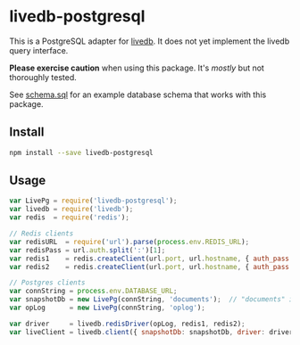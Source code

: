 # livedb-postgresql

This is a PostgreSQL adapter for [livedb][livedb]. It does not yet implement the
livedb query interface.

**Please exercise caution** when using this package. It's *mostly* but not
thoroughly tested.

See [schema.sql][schema] for an example database schema that works with this package.

## Install

```sh
npm install --save livedb-postgresql
```

## Usage

```javascript
var LivePg = require('livedb-postgresql');
var livedb = require('livedb');
var redis  = require('redis');

// Redis clients
var redisURL  = require('url').parse(process.env.REDIS_URL);
var redisPass = url.auth.split(':')[1];
var redis1    = redis.createClient(url.port, url.hostname, { auth_pass: redisPass });
var redis2    = redis.createClient(url.port, url.hostname, { auth_pass: redisPass });

// Postgres clients
var connString = process.env.DATABASE_URL;
var snapshotDb = new LivePg(connString, 'documents');  // "documents" is a table
var opLog      = new LivePg(connString, 'oplog');

var driver     = livedb.redisDriver(opLog, redis1, redis2);
var liveClient = livedb.client({ snapshotDb: snapshotDb, driver: driver });
```

[livedb]: https://github.com/share/livedb
[schema]: https://github.com/slowink/livedb-postgresql/blob/master/schema.sql

